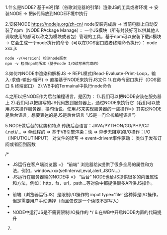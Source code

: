 1.什么是NODE?
	基于v8引擎（谷歌浏览器的引擎）渲染JS的工具或者环境
	-> 安装NODE
	-> 把js代码放到NODE环境中执行

2.安装NODE
	https://nodejs.org/zh-cn/
	node安装完成后
		-> 当前电脑上自动安装了npm（NODE PAckage Manage）： 一个JS模块（所有封装好可以供其他人调取使用的都可以称之为模块或者包）管理的工具，基于npm可以安装下载js模块
		-> 它会生成一个node执行的命令（可以在DOS窗口或者终端命令执行）： node xxx.js

	node -v(version) 检测node版本
	npm -v 检测npm的版本（基于node I/O读写来完成的）

3.如何咋NODE中渲染和解析JS
	-> REPL模式(Read-Evaluate-Print-Loop，输入-求值-输出-循环)
	-> 直接基于NODE来执行JS文件
		1).在命令窗口执行（DOS窗口 & 终端窗口）
		2).WB中的Termainal中执行node命令

4.之所以把NODE作为后台编程语言，是因为：
	1).我们可以把NODE安装在服务器上
	2).我们可以把编写的JS代码放到服务器上，通过NODE来执行它（我们可以使用JS来操作服务器，换句话说，使用JS来实现服务器的一些操作=》其实说NODE是后台语言，想要表达的是JS是后台语言 “JS是一门全栈编程语言”）

5.NODE做后台的优势和特点
	传统后台语言：JAVA/PYTHON/GO/PHP/C#(.net)/...
	=> 单线程的
	=> 基于V8引擎渲染：快
	=> 异步无阻塞的I/O操作：I/O（INPUT/OUTINPUT） 对文件的读写
	=> event-drivent事件驱动： 类似于发布订阅或者回到函数

/*
 * JS运行在客户端浏览器 =》 “前端”
 	浏览器给js提供了很多全局的属性和方法，例如，window.xxx(setInterval,eval,alert,JSON...)
 * JS运行在服务器端的NODE中 =》 “后台”
 	NODE也给JS提供很多的内置属性和方法，例如：http，fs，url，path...等对象中都提供很多API供JS操作。
 * 
 * 前端（浏览器运行JS）是限制I/O操作的
 	input type='file' 这种算是I/O操作，但是需要用户手动选择（而且仅仅是一个读取不是写入）
 * 
 * NODE中运行JS是不需要限制I/O操作的
*/
6.在WB中开启NODE内置的代码提升
7.

